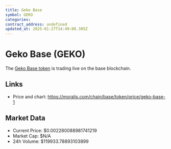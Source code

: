 ```yaml
---
title: Geko Base
symbol: GEKO
categories: 
contract_address: undefined
updated_at: 2025-01-27T14:49:08.305Z
---
```


# Geko Base (GEKO)
The [Geko Base token](https://moralis.com/chain/base/token/price/geko-base-1) is trading live on the base blockchain.

## Links
- Price and chart: https://moralis.com/chain/base/token/price/geko-base-1

## Market Data
- Current Price: $0.002280088981741219
- Market Cap: $N/A
- 24h Volume: $119933.78893103899
